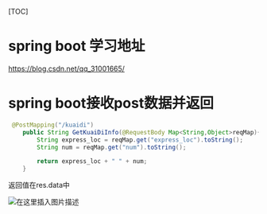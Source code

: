 [TOC]





# spring boot 学习地址

https://blog.csdn.net/qq_31001665/

# spring boot接收post数据并返回

```java
 @PostMapping("/kuaidi")
    public String GetKuaiDiInfo(@RequestBody Map<String,Object>reqMap){
        String express_loc = reqMap.get("express_loc").toString();
        String num = reqMap.get("num").toString();

        return express_loc + " " + num;
    }
```



返回值在res.data中

![在这里插入图片描述](https://img-blog.csdnimg.cn/20190427112445643.png?x-oss-process=image/watermark,type_ZmFuZ3poZW5naGVpdGk,shadow_10,text_aHR0cHM6Ly9ibG9nLmNzZG4ubmV0L3FxXzM2MzAzODYy,size_16,color_FFFFFF,t_70)

